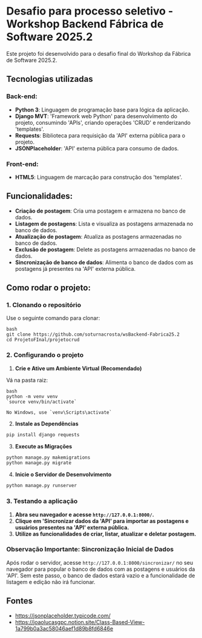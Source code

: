 # Desafio para processo seletivo - Workshop Backend Fábrica de Software 2025.2

Este projeto foi desenvolvido para o desafio final do Workshop da Fábrica de Software 2025.2.

## Tecnologias utilizadas

### Back-end:

- **Python 3**: Linguagem de programação base para lógica da aplicação.
- **Django MVT**: 'Framework web Python' para desenvolvimento do projeto, consumindo 'APIs', criando operações 'CRUD' e renderizando 'templates'.
- **Requests**: Biblioteca para requisição da 'API' externa pública para o projeto.
- **JSONPlaceholder**: 'API' externa pública para consumo de dados.

### Front-end:

- **HTML5**: Linguagem de marcação para construção dos 'templates'.

## Funcionalidades:

- **Criação de postagem**: Cria uma postagem e armazena no banco de dados.
- **Listagem de postagens**: Lista e visualiza as postagens armazenada no banco de dados.
- **Atualização de postagem**: Atualiza as postagens armazenadas no banco de dados.
- **Exclusão de postagem**: Delete as postagens armazenadas no banco de dados.
- **Sincronização de banco de dados**: Alimenta o banco de dados com as postagens já presentes na 'API' externa pública.

## Como rodar o projeto:

### 1. Clonando o repositório

Use o seguinte comando para clonar:

```
bash
git clone https://github.com/soturnacrosta/wsBackend-Fabrica25.2
cd ProjetoFInal/projetocrud
```

### 2. Configurando o projeto

1. **Crie e Ative um Ambiente Virtual (Recomendado)**

Vá na pasta raiz:

```
bash
python -m venv venv
`source venv/bin/activate`

No Windows, use `venv\Scripts\activate`
```

2. **Instale as Dependências**

```bash
pip install django requests
```

3. **Execute as Migrações**

```bash
python manage.py makemigrations
python manage.py migrate
```

4. **Inicie o Servidor de Desenvolvimento**

```bash
python manage.py runserver
```

### 3. Testando a aplicação

1. **Abra seu navegador e acesse `http://127.0.0.1:8000/`.** 
2. **Clique em 'Sincronizar dados da 'API' para importar as postagens e usuários presentes na 'API' externa pública.**
3. **Utilize as funcionalidades de criar, listar, atualizar e deletar postagem.**

### Observação Importante: Sincronização Inicial de Dados

Após rodar o servidor, acesse `http://127.0.0.1:8000/sincronizar/` no seu navegador para popular o banco de dados com as postagens e usuários da 'API'. Sem este passo, o banco de dados estará vazio e a funcionalidade de listagem e edição não irá funcionar.

## Fontes

- https://jsonplaceholder.typicode.com/
- https://joaolucasgpc.notion.site/Class-Based-View-1a799b0a3ac58046aef1d89b8fd6846e
